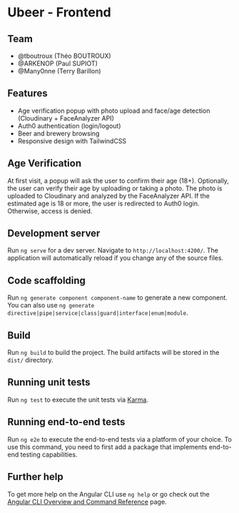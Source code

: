 # Ubeer - Frontend

## Team
- @tboutroux (Théo BOUTROUX)
- @ARKENOP (Paul SUPIOT)
- @Many0nne (Terry Barillon)

## Features

- Age verification popup with photo upload and face/age detection (Cloudinary + FaceAnalyzer API)
- Auth0 authentication (login/logout)
- Beer and brewery browsing
- Responsive design with TailwindCSS

## Age Verification

At first visit, a popup will ask the user to confirm their age (18+). Optionally, the user can verify their age by uploading or taking a photo. The photo is uploaded to Cloudinary and analyzed by the FaceAnalyzer API. If the estimated age is 18 or more, the user is redirected to Auth0 login. Otherwise, access is denied.

## Development server

Run `ng serve` for a dev server. Navigate to `http://localhost:4200/`. The application will automatically reload if you change any of the source files.

## Code scaffolding

Run `ng generate component component-name` to generate a new component. You can also use `ng generate directive|pipe|service|class|guard|interface|enum|module`.

## Build

Run `ng build` to build the project. The build artifacts will be stored in the `dist/` directory.

## Running unit tests

Run `ng test` to execute the unit tests via [Karma](https://karma-runner.github.io).

## Running end-to-end tests

Run `ng e2e` to execute the end-to-end tests via a platform of your choice. To use this command, you need to first add a package that implements end-to-end testing capabilities.

## Further help

To get more help on the Angular CLI use `ng help` or go check out the [Angular CLI Overview and Command Reference](https://angular.dev/tools/cli) page.

